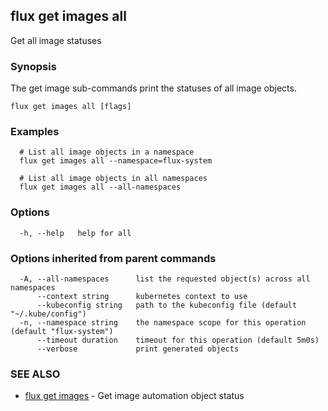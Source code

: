 ## flux get images all

Get all image statuses

### Synopsis

The get image sub-commands print the statuses of all image objects.

```
flux get images all [flags]
```

### Examples

```
  # List all image objects in a namespace
  flux get images all --namespace=flux-system

  # List all image objects in all namespaces
  flux get images all --all-namespaces

```

### Options

```
  -h, --help   help for all
```

### Options inherited from parent commands

```
  -A, --all-namespaces      list the requested object(s) across all namespaces
      --context string      kubernetes context to use
      --kubeconfig string   path to the kubeconfig file (default "~/.kube/config")
  -n, --namespace string    the namespace scope for this operation (default "flux-system")
      --timeout duration    timeout for this operation (default 5m0s)
      --verbose             print generated objects
```

### SEE ALSO

* [flux get images](flux_get_images.md)	 - Get image automation object status

